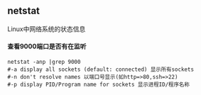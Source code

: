 ## netstat
Linux中网络系统的状态信息

#### 查看9000端口是否有在监听
    netstat -anp |grep 9000
    #-a display all sockets (default: connected) 显示所有sockets
    #-n don't resolve names 以端口号显示(如http=>80,ssh=>22)
    #-p display PID/Program name for sockets 显示进程ID/程序名称